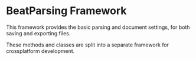 #  BeatParsing Framework

This framework provides the basic parsing and document settings, for both saving and exporting files.

These methods and classes are split into a separate framework for crossplatform development.


